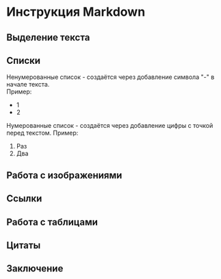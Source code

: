 # Инструкция Markdown

## Выделение текста

## Списки

Ненумерованные список - создаётся через добавление символа "-" в начале текста.  
Пример:  
- 1
- 2

  
Нумерованные список - создаётся через добавление цифры с точкой перед текстом.
Пример:
1. Раз
2. Два

## Работа с изображениями

## Ссылки

## Работа с таблицами

## Цитаты

## Заключение